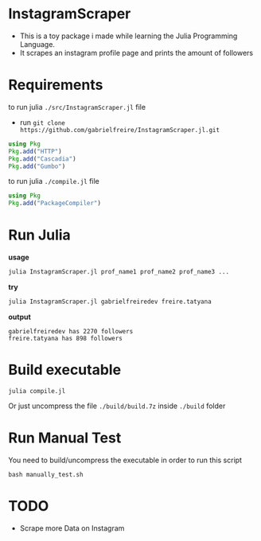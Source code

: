 # InstagramScraper

- This is a toy package i made while learning the Julia Programming Language.
- It scrapes an instagram profile page and prints the amount of followers

# Requirements
to run julia `./src/InstagramScraper.jl` file
- run `git clone https://github.com/gabrielfreire/InstagramScraper.jl.git`
```julia
using Pkg
Pkg.add("HTTP")
Pkg.add("Cascadia")
Pkg.add("Gumbo")
```
to run julia `./compile.jl` file
```julia
using Pkg
Pkg.add("PackageCompiler")
```
# Run Julia
**usage**
```bash
julia InstagramScraper.jl prof_name1 prof_name2 prof_name3 ...
```
**try**
```bash
julia InstagramScraper.jl gabrielfreiredev freire.tatyana
```
**output**
```
gabrielfreiredev has 2270 followers
freire.tatyana has 898 followers
```

# Build executable
```shell
julia compile.jl
```
Or just uncompress the file `./build/build.7z` inside `./build` folder

# Run Manual Test
You need to build/uncompress the executable in order to run this script
```shell
bash manually_test.sh
```

# TODO
- Scrape more Data on Instagram